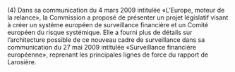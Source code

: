 (4) Dans sa communication du 4 mars 2009 intitulée «L'Europe, moteur de la relance», la Commission a proposé de présenter un projet législatif visant à créer un système européen de surveillance financière et un Comité européen du risque systémique. Elle a fourni plus de détails sur l’architecture possible de ce nouveau cadre de surveillance dans sa communication du 27 mai 2009 intitulée «Surveillance financière européenne», reprenant les principales lignes de force du rapport de Larosière.